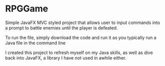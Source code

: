 # RPGGame
Simple JavaFX MVC styled project that allows user to input commands into a prompt to battle enemies until the player is defeated. 

To run the file, simply download the code and run it as you typically run a Java file in the command line 

I created this project to refresh myself on my Java skills, as well as dive back into JavaFX, a library I have not used in awhile either.
